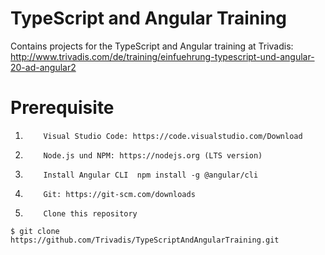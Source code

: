 # TypeScript and Angular Training

Contains projects for the TypeScript and Angular training at Trivadis:
http://www.trivadis.com/de/training/einfuehrung-typescript-und-angular-20-ad-angular2

# Prerequisite

1.         Visual Studio Code: https://code.visualstudio.com/Download
2.         Node.js und NPM: https://nodejs.org (LTS version)
3.         Install Angular CLI  npm install -g @angular/cli
4.         Git: https://git-scm.com/downloads
5.         Clone this repository

```
$ git clone https://github.com/Trivadis/TypeScriptAndAngularTraining.git
```

